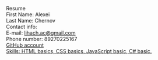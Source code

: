 Resume<br>
First Name: Alexei<br>
Last Name: Chernov<br>
Contact info:<br>
E-mail: lihach.ac@gmail.com<br>
Phone number: 89270225167<br>
<a href="https://github.com/allihach">GitHub account<br>
Skills: HTML basics, CSS basics, JavaScript basic, C# basic.